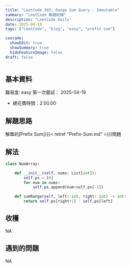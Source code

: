 ```yaml
---
title: "LeetCode 303: Range Sum Query - Immutable"
summary: "LeetCode 解題紀錄"
description: "LeetCode Daily"
date: 2025-04-19
tags: ["LeetCode", "blog", "easy", "prefix sum"]

cascade:
  showEdit: true
  showSummary: true
  hideFeatureImage: false
draft: false
---
```


## 基本資料

難易度: easy
第一次嘗試： 2025-04-19
- 總花費時間：2:00.00

## 解題思路

解單的[Prefix Sum]({{< relref "Prefix-Sum.md" >}})問題

## 解法

```python
class NumArray:

    def __init__(self, nums: List[int]):
        self.ps = [0]
        for num in nums:
            self.ps.append(num+self.ps[-1])

    def sumRange(self, left: int, right: int) -> int:
        return self.ps[right+1] - self.ps[left]
```

## 收穫
NA

## 遇到的問題
NA